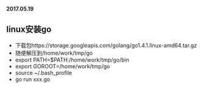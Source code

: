 **2017.05.19**

## linux安装go
* 下载包https://storage.googleapis.com/golang/go1.4.1.linux-amd64.tar.gz
* 随便解压到/home/work/tmp/go
* export PATH=$PATH:/home/work/tmp/go/bin
* export GOROOT=/home/work/tmp/go
* source ~/.bash_profile
* go run xxx.go

